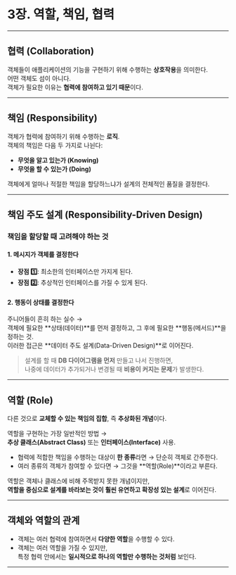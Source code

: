# 3장. 역할, 책임, 협력

---

## 협력 (Collaboration)

객체들이 애플리케이션의 기능을 구현하기 위해 수행하는 **상호작용**을 의미한다.  
어떤 객체도 섬이 아니다.  
객체가 필요한 이유는 **협력에 참여하고 있기 때문**이다.

---

## 책임 (Responsibility)

객체가 협력에 참여하기 위해 수행하는 **로직**.  
객체의 책임은 다음 두 가지로 나뉜다:

- **무엇을 알고 있는가 (Knowing)**
- **무엇을 할 수 있는가 (Doing)**

객체에게 얼마나 적절한 책임을 할당하느냐가 설계의 전체적인 품질을 결정한다.

---

## 책임 주도 설계 (Responsibility-Driven Design)

### 책임을 할당할 때 고려해야 하는 것

#### 1. 메시지가 객체를 결정한다

- **장점 1️⃣**: 최소한의 인터페이스만 가지게 된다.  
- **장점 2️⃣**: 추상적인 인터페이스를 가질 수 있게 된다.

#### 2. 행동이 상태를 결정한다

주니어들이 흔히 하는 실수 →  
객체에 필요한 **상태(데이터)**를 먼저 결정하고, 그 후에 필요한 **행동(메서드)**을 정하는 것.  
이러한 접근은 **데이터 주도 설계(Data-Driven Design)**로 이어진다.

> 설계를 할 때 **DB 다이어그램을 먼저** 만들고 나서 진행하면,  
> 나중에 데이터가 추가되거나 변경될 때 **비용이 커지는 문제**가 발생한다.

---

## 역할 (Role)

다른 것으로 **교체할 수 있는 책임의 집합**, 즉 **추상화된 개념**이다.

역할을 구현하는 가장 일반적인 방법 →  
**추상 클래스(Abstract Class)** 또는 **인터페이스(Interface)** 사용.

- 협력에 적합한 책임을 수행하는 대상이 **한 종류**라면 → 단순히 객체로 간주한다.  
- 여러 종류의 객체가 참여할 수 있다면 → 그것을 **역할(Role)**이라고 부른다.

역할은 객체나 클래스에 비해 주목받지 못한 개념이지만,  
**역할을 중심으로 설계를 바라보는 것이 훨씬 유연하고 확장성 있는 설계**로 이어진다.

---

## 객체와 역할의 관계

- 객체는 여러 협력에 참여하면서 **다양한 역할**을 수행할 수 있다.  
- 객체는 여러 역할을 가질 수 있지만,  
  특정 협력 안에서는 **일시적으로 하나의 역할만 수행하는 것처럼** 보인다.

---
